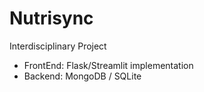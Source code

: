 # Nutrisync
Interdisciplinary Project

- FrontEnd: Flask/Streamlit implementation
- Backend: MongoDB / SQLite
